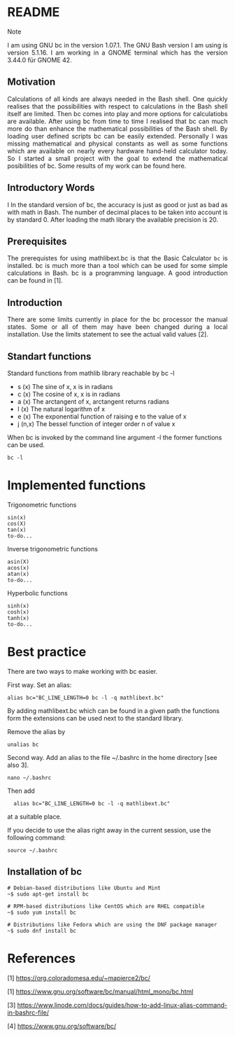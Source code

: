 # README

> [!NOTE]
> <p align="justify">I am using GNU bc in the version 1.07.1. The GNU Bash version I am using is version 5.1.16. I am working in a GNOME terminal which has the version 3.44.0 für GNOME 42.</p>

## Motivation

 <p align="justify">Calculations of all kinds are always needed in the Bash shell. One quickly realises that the possibilities with respect to calculations in the Bash shell itself are limited. Then bc comes into play and more options for calculatiobs are available. After using bc from time to time I realised that bc can much more do than enhance the mathematical possibilities of the Bash shell. By loading user defined scripts bc can be easily extended. Personally I was missing mathematical and physical constants as well as some functions which are available on nearly every hardware hand-held calculator today. So I started a small project with the goal to extend the mathematical posibilities of bc. Some results of my work can be found here.</p>

## Introductory Words

<p align="justify">I In the standard version of bc, the accuracy is just as good or just as bad as with math in Bash. The number of decimal places to be taken into account is by standard 0. After loading the math library the available precision is 20.</p>

## Prerequisites

<p align="justify">The prerequistes for using mathlibext.bc is that the Basic Calculator <code>bc</code> is installed. bc is much more than a tool which can be used for some simple calculations in Bash. bc is a programming language. A good introduction can be found in [1].</p>

## Introduction

<p align="justify">There are some limits currently in place for the bc processor the manual states. Some or all of them may have been changed during a local installation. Use the limits statement to see the actual valid values [2].</p>

## Standart functions

Standard functions from mathlib library reachable by bc -l

* s (x) The sine of x, x is in radians
* c (x) The cosine of x, x is in radians
* a (x) The arctangent of x, arctangent returns radians
* l (x) The natural logarithm of x
* e (x) The exponential function of raising e to the value of x
* j (n,x) The bessel function of integer order n of value x

When bc is invoked by the command line argument -l the former functions can be used.

    bc -l

# Implemented functions

Trigonometric functions

    sin(x)
    cos(X)
    tan(x)
    to-do...

Inverse trigonometric functions

    asin(X)
    acos(x)
    atan(x)
    to-do...

Hyperbolic functions

    sinh(x)
    cosh(x)
    tanh(x)
    to-do...

# Best practice

<p align="justify">There are two ways to make working with bc easier.</p>

First way. Set an alias:

    alias bc="BC_LINE_LENGTH=0 bc -l -q mathlibext.bc"

By adding mathlibext.bc which can be found in a given path the functions form the extensions can be used next to the standard library.   

Remove the alias by

    unalias bc

Second way. Add an alias to the file ~/.bashrc in the home directory [see also 3].

    nano ~/.bashrc

Then add

      alias bc="BC_LINE_LENGTH=0 bc -l -q mathlibext.bc"
      
at a suitable place.
  
If you decide to use the alias right away in the current session, use the following command:

    source ~/.bashrc

## Installation of bc

    # Debian-based distributions like Ubuntu and Mint
    ~$ sudo apt-get install bc

    # RPM-based distributions like CentOS which are RHEL compatible
    ~$ sudo yum install bc

    # Distributions like Fedora which are using the DNF package manager
    ~$ sudo dnf install bc
    
# References

[1] https://org.coloradomesa.edu/~mapierce2/bc/

[1] https://www.gnu.org/software/bc/manual/html_mono/bc.html

[3] https://www.linode.com/docs/guides/how-to-add-linux-alias-command-in-bashrc-file/

[4] https://www.gnu.org/software/bc/
